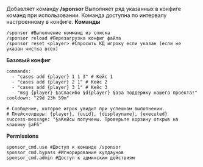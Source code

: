 Добавляет команду **/sponsor**
Выполняет ряд указанных в конфиге команд при использовании. 
Команда доступна по интервалу настроенному в конфиге.
**Команды**
```
/sponsor #Выполнение комманд из списка
/sponsor reload #Перезагрузка конфиг файла
/sponsor reset <player> #Спросить КД игроку если указан (если не указан чистка всех)
```
**Базовый конфиг**
```
commands:
  - "cases add {player} 1 1 3" # Кейс 1
  - "cases add {player} 2 1" # Кейс 2
  - "cases add {player} 3 1" # Кейс 3
  - "msg {player} §aСпасибо §d{player} §aза поддержку нашего проекта!"
cooldown: "29d 23h 59m"

# Сообщение, которое игрок увидит при успешном выполнении.
# Плейсхолдеры: {player}, {uuid}, {displayname}, {executed}
success-message: "§aКейсы получены. Проверьте корзину открыв на клавишу §aF6"
```
**Permissions**
```
sponsor_cmd.use #Доступ к команде /sponsor
sponsor_cmd.bypass #Игнорирование кулдаунов
sponsor_cmd.admin #Доступ к админским действиям
```
